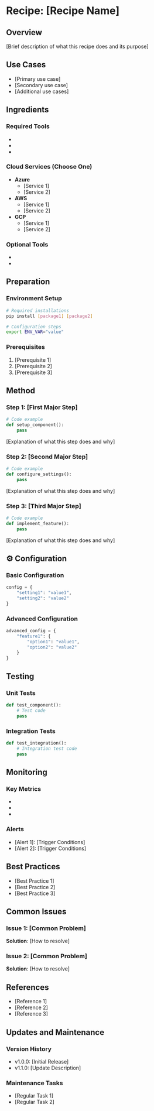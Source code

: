 # Recipe: [Recipe Name]

## Overview
[Brief description of what this recipe does and its purpose]

## Use Cases
- [Primary use case]
- [Secondary use case]
- [Additional use cases]

## Ingredients

### Required Tools
- [Tool 1]: [Version/Requirements]
- [Tool 2]: [Version/Requirements]
- [Tool 3]: [Version/Requirements]

### Cloud Services (Choose One)
- **Azure**
  - [Service 1]
  - [Service 2]
- **AWS**
  - [Service 1]
  - [Service 2]
- **GCP**
  - [Service 1]
  - [Service 2]

### Optional Tools
- [Optional Tool 1]: [Purpose]
- [Optional Tool 2]: [Purpose]

## Preparation

### Environment Setup
```bash
# Required installations
pip install [package1] [package2]

# Configuration steps
export ENV_VAR="value"
```

### Prerequisites
1. [Prerequisite 1]
2. [Prerequisite 2]
3. [Prerequisite 3]

## Method

### Step 1: [First Major Step]
```python
# Code example
def setup_component():
    pass
```
[Explanation of what this step does and why]

### Step 2: [Second Major Step]
```python
# Code example
def configure_settings():
    pass
```
[Explanation of what this step does and why]

### Step 3: [Third Major Step]
```python
# Code example
def implement_feature():
    pass
```
[Explanation of what this step does and why]

## ⚙️ Configuration

### Basic Configuration
```python
config = {
    "setting1": "value1",
    "setting2": "value2"
}
```

### Advanced Configuration
```python
advanced_config = {
    "feature1": {
        "option1": "value1",
        "option2": "value2"
    }
}
```

## Testing

### Unit Tests
```python
def test_component():
    # Test code
    pass
```

### Integration Tests
```python
def test_integration():
    # Integration test code
    pass
```

## Monitoring

### Key Metrics
- [Metric 1]: [Description]
- [Metric 2]: [Description]
- [Metric 3]: [Description]

### Alerts
- [Alert 1]: [Trigger Conditions]
- [Alert 2]: [Trigger Conditions]

## Best Practices

- [Best Practice 1]
- [Best Practice 2]
- [Best Practice 3]

## Common Issues

### Issue 1: [Common Problem]
**Solution**: [How to resolve]

### Issue 2: [Common Problem]
**Solution**: [How to resolve]

## References

- [Reference 1]
- [Reference 2]
- [Reference 3]

## Updates and Maintenance

### Version History
- v1.0.0: [Initial Release]
- v1.1.0: [Update Description]

### Maintenance Tasks
- [Regular Task 1]
- [Regular Task 2]
